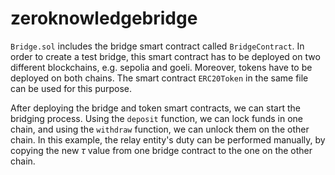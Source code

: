 # zeroknowledgebridge

`Bridge.sol` includes the bridge smart contract called `BridgeContract`. In order to create a test bridge, this smart contract has to be deployed on two different blockchains, e.g. sepolia and goeli.
Moreover, tokens have to be deployed on both chains. The smart contract `ERC20Token` in the same file can be used for this purpose. 

After deploying the bridge and token smart contracts, we can start the bridging process. Using the `deposit` function, we can lock funds in one chain, and using the `withdraw` function, we can unlock them on the other chain. In this example, the relay entity's duty can be performed manually, by copying the new $\tau$ value from one bridge contract to the one on the other chain.
